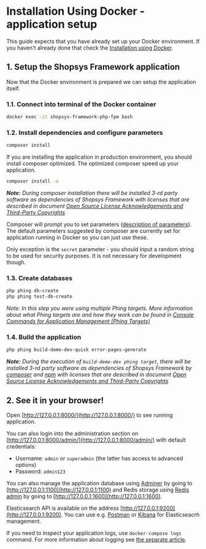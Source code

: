 # Installation Using Docker - application setup

This guide expects that you have already set up your Docker environment.
If you haven't already done that check the [Installation using Docker](./installation-guide.md#installation-using-docker).

## 1. Setup the Shopsys Framework application
Now that the Docker environment is prepared we can setup the application itself.

### 1.1. Connect into terminal of the Docker container
```sh
docker exec -it shopsys-framework-php-fpm bash
```

### 1.2. Install dependencies and configure parameters
```sh
composer install
```

If you are installing the application in production environment, you should install composer optimized.
The optimized composer speed up your application.
```sh
composer install -o
```

***Note:** During composer installation there will be installed 3-rd party software as dependencies of Shopsys Framework with licenses that are described in document [Open Source License Acknowledgements and Third-Party Copyrights](https://github.com/shopsys/shopsys/blob/7.3/open-source-license-acknowledgements-and-third-party-copyrights.md)*

Composer will prompt you to set parameters ([description of parameters](application-configuration.md)).
The default parameters suggested by composer are currently set for application running in Docker so you can just use these.

Only exception is the `secret` parameter - you should input a random string to be used for security purposes.
It is not necessary for development though.

### 1.3. Create databases
```sh
php phing db-create
php phing test-db-create
```

*Note: In this step you were using multiple Phing targets.
More information about what Phing targets are and how they work can be found in [Console Commands for Application Management (Phing Targets)](../introduction/console-commands-for-application-management-phing-targets.md)*

### 1.4. Build the application
```sh
php phing build-demo-dev-quick error-pages-generate
```

***Note:** During the execution of `build-demo-dev phing target`, there will be installed 3-rd party software as dependencies of Shopsys Framework by [composer](https://getcomposer.org/doc/01-basic-usage.md#installing-dependencies) and [npm](https://docs.npmjs.com/about-the-public-npm-registry) with licenses that are described in document [Open Source License Acknowledgements and Third-Party Copyrights](https://github.com/shopsys/shopsys/blob/7.3/open-source-license-acknowledgements-and-third-party-copyrights.md)*

## 2. See it in your browser!

Open [http://127.0.0.1:8000/](http://127.0.0.1:8000/) to see running application.

You can also login into the administration section on [http://127.0.0.1:8000/admin/](http://127.0.0.1:8000/admin/) with default credentials:

* Username: `admin` or `superadmin` (the latter has access to advanced options)
* Password: `admin123`

You can also manage the application database using [Adminer](https://www.adminer.org) by going to [http://127.0.0.1:1100](http://127.0.0.1:1100)
and Redis storage using [Redis admin](https://github.com/ErikDubbelboer/phpRedisAdmin) by going to [http://127.0.0.1:1600](http://127.0.0.1:1600).

Elasticsearch API is available on the address [http://127.0.0.1:9200](http://127.0.0.1:9200).
You can use e.g. [Postman](https://www.getpostman.com/apps) or [Kibana](https://www.elastic.co/downloads/kibana) for Elasticseacrh management.

If you need to inspect your application logs, use `docker-compose logs` command.
For more information about logging see [the separate article](../introduction/logging.md).
